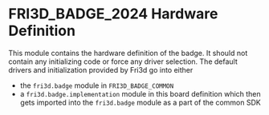 # FRI3D_BADGE_2024 Hardware Definition

This module contains the hardware definition of the badge. It should not contain any initializing code or force any
driver selection. The default drivers and initialization provided by Fri3d go into either
* the `fri3d.badge` module in `FRI3D_BADGE_COMMON`
* a `fri3d.badge.implementation` module in this board definition which then gets imported into the `fri3d.badge` module as a
  part of the common SDK
